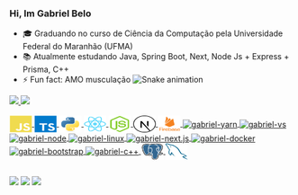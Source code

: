 ### Hi, Im Gabriel Belo
- 🎓 Graduando no curso de Ciência da Computação pela Universidade Federal do Maranhão (UFMA)
- 📚 Atualmente estudando Java, Spring Boot, Next, Node Js + Express + Prisma, C++ 
- ⚡ Fun fact: AMO musculação
![Snake animation](https://github.com/GabrielBeloDev/GabrielBeloDev/blob/output/github-contribution-grid-snake.svg)
<div>
  <a href="https://github.com/GabrielBeloDev">
  <div>
    <a href="https://github.com/GabrielBeloDev">
    <img height="180em" src="https://github-readme-stats.vercel.app/api?username=GabrielBeloDev&show_icons=true&theme=algolia&include_all_commits=true&count_private=true"/>
     <img height="180em" src="https://github-readme-stats.vercel.app/api/top-langs/?username=GabrielBeloDev&layout=compact&langs_count=7&theme=algolia"/>
   
  </div>
</div>
<div style="display: inline_block"><br>
    
  <img align="center" alt="gabriel-Js" height="30" width="40" src="https://raw.githubusercontent.com/devicons/devicon/master/icons/javascript/javascript-plain.svg">
  <img align="center" alt="gabriel-TS" height="30" width="40" src="https://raw.githubusercontent.com/devicons/devicon/master/icons/typescript/typescript-plain.svg">
  <img align="center" alt="gabriel-Python" height="30" width="40" src="https://raw.githubusercontent.com/devicons/devicon/master/icons/python/python-original.svg">
  <img align="center" alt="gabriel-React_Native" height="30" width="40" src="https://github.com/devicons/devicon/blob/master/icons/react/react-original.svg">
  <img align="center" alt="gabriel-Node" height="30" width="40" src="https://raw.githubusercontent.com/devicons/devicon/master/icons/nodejs/nodejs-original.svg">
  <img align="center" alt="gabriel-NextJS" height="30" width="40" src="https://github.com/devicons/devicon/blob/master/icons/nextjs/nextjs-line.svg">
  <img align="center" alt="gabriel-Firebase" height="30" width="40" src="https://github.com/devicons/devicon/blob/master/icons/firebase/firebase-plain-wordmark.svg">
  <img align="center" alt="gabriel-yarn" height="30" width="40" src="https://cdn.jsdelivr.net/gh/devicons/devicon/icons/yarn/yarn-original.svg" >
  <img align="center" alt="gabriel-vs" height="30" width="40" src="https://cdn.jsdelivr.net/gh/devicons/devicon/icons/vscode/vscode-original.svg" >
  <img align="center" alt="gabriel-node" height="30" width="40" src="https://cdn.jsdelivr.net/gh/devicons/devicon/icons/nodejs/nodejs-original.svg" >
  <img align="center" alt="gabriel-linux" height="30" width="40" src="https://cdn.jsdelivr.net/gh/devicons/devicon/icons/linux/linux-original.svg" >
  <img align="center" alt="gabriel-next.js" height="30" width="40" src="https://cdn.jsdelivr.net/gh/devicons/devicon/icons/nextjs/nextjs-original.svg" >
  <img align="center" alt="gabriel-docker" height="30" width="40" src="https://cdn.jsdelivr.net/gh/devicons/devicon/icons/docker/docker-original.svg">
  <img align="center" alt="gabriel-bootstrap" height="30" width="40" src="https://cdn.jsdelivr.net/gh/devicons/devicon/icons/bootstrap/bootstrap-original.svg">
  <img align="center" alt="gabriel-c++" height="30" width="40" src="https://cdn.jsdelivr.net/gh/devicons/devicon/icons/cplusplus/cplusplus-original.svg">
  <img align="center" alt="gabriel-Postgres" height="30" width="40" src="https://github.com/devicons/devicon/blob/master/icons/postgresql/postgresql-original.svg">
  <img align="center" alt="gabriel-MySQL" height="30" width="40" src="https://github.com/devicons/devicon/blob/master/icons/mysql/mysql-original.svg">
  
</div>
 
  ##
 
<div> 
    <a href="https://www.instagram.com/belo__gabriel/" target="_blank"><img src="https://img.shields.io/badge/-Instagram-%23E4405F?style=for-the-badge&logo=instagram&logoColor=white" target="_blank"></a>
    <a href = "mailto:gabrielbelo@outlook.com"><img src="https://img.shields.io/badge/Gmail-D14836?style=for-the-badge&logo=gmail&logoColor=white" target="_blank"></a>
    <a href="https://www.linkedin.com/in/gabriel-belo-4bb615234/" target="_blank"><img src="https://img.shields.io/badge/-LinkedIn-%230077B5?style=for-the-badge&logo=linkedin&logoColor=white" target="_blank"></a> 
 
</div>
